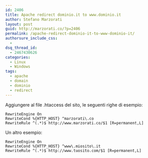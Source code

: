 ```yaml
---
id: 2406
title: Apache redirect dominio.it to www.dominio.it
author: Stefano Marzorati
layout: post
guid: http://marzorati.co/?p=2406
permalink: /apache-redirect-dominio-it-to-www-dominio-it/
authorsure_include_css:
  - 
dsq_thread_id:
  - 2467430626
categories:
  - Linux
  - Windows
tags:
  - apache
  - domain
  - dominio
  - redirect
---
```

Aggiungere al file .htaccess del sito, le seguenti righe di esempio:

`RewriteEngine On`  
`RewriteCond %{HTTP_HOST} ^marzorati\.co`  
`RewriteRule ^(.*)$ http://www.marzorati.co/$1 [R=permanent,L]`

Un altro esempio:

`RewriteEngine On`  
`RewriteCond %{HTTP_HOST} ^www\.miosito\.it`  
`RewriteRule ^(.*)$ http://www.tuosito.com/$1 [R=permanent,L]`